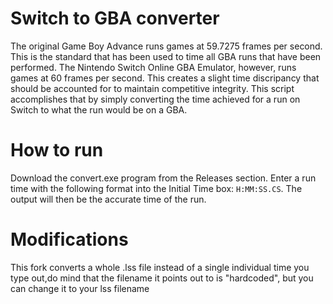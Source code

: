 # Switch to GBA converter

The original Game Boy Advance runs games at 59.7275 frames per second. This is the standard that has been used to time all GBA runs that have been performed. The Nintendo Switch Online GBA Emulator, however, runs games at 60 frames per second. This creates a slight time discripancy that should be accounted for to maintain competitive integrity. This script accomplishes that by simply converting the time achieved for a run on Switch to what the run would be on a GBA.

# How to run

Download the convert.exe program from the Releases section. 
Enter a run time with the following format into the Initial Time box: ``H:MM:SS.CS``. The output will then be the accurate time of the run.

# Modifications 

This fork converts a whole .lss file instead of a single individual time you type out,do mind that the filename it points out to is "hardcoded", but you can change it to your lss filename
